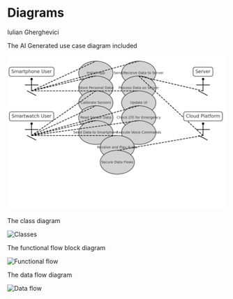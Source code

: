 # Diagrams

Iulian Gherghevici


The AI Generated use case diagram included


![Use case](/images/use_case_diagram_AI_generated.jpg)


The class diagram


![Classes](/images/class_diagram.jpg)


The functional flow block diagram


![Functional flow](/images/functional_flow_block.jpg)


The data flow diagram


![Data flow](/images/data_flow.jpg)


